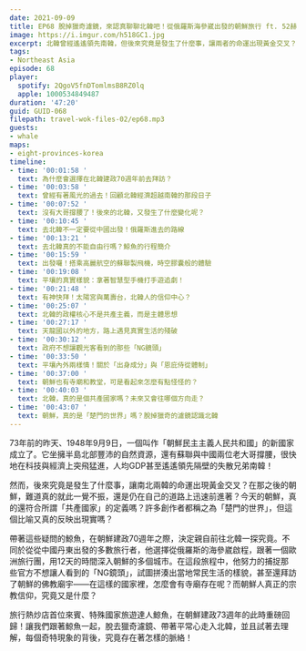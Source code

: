 ```yaml
---
date: 2021-09-09
title: EP68 脫掉獵奇濾鏡，來認真聊聊北韓吧！從俄羅斯海參崴出發的朝鮮旅行 ft. 52赫茲的鯨魚（小律師的非主流歷險）
image: https://i.imgur.com/h518GC1.jpg
excerpt: 北韓曾經遙遙領先南韓，但後來究竟是發生了什麼事，讓兩者的命運出現黃金交叉？今天的朝鮮，真的還符合所謂「共產國家」的定義嗎？許多創作者都稱之為「楚門的世界」，但這個比喻又真的反映出現實嗎？帶著這些疑問的鯨魚，在朝鮮建政70週年之際，決定親自前往北韓一探究竟，努力的捕捉那些官方不想讓人看到的「NG鏡頭」，試圖拼湊出當地常民生活的樣貌！
tags:
- Northeast Asia
episode: 68
player:
  spotify: 2QgoV5fnDTomlmsB8RZ0lq
  apple: 1000534849487
duration: '47:20'
guid: GUID-068
filepath: travel-wok-files-02/ep68.mp3
guests:
- whale
maps:
- eight-provinces-korea
timeline:
- time: '00:01:58 '
  text: 為什麼會選擇在北韓建政70週年前去拜訪？
- time: '00:03:58 '
  text: 曾經有著風光的過去！回顧北韓經濟超越南韓的那段日子
- time: '00:07:52 '
  text: 沒有大哥撐腰了！後來的北韓，又發生了什麼變化呢？
- time: '00:10:45 '
  text: 去北韓不一定要從中國出發！俄羅斯進去的路線
- time: '00:13:21 '
  text: 去北韓真的不能自由行嗎？鯨魚的行程簡介
- time: '00:15:59 '
  text: 出發囉！搭乘高麗航空的蘇聯製飛機，時空膠囊般的體驗
- time: '00:19:08 '
  text: 平壤的真實樣貌：拿著智慧型手機打手遊追劇！
- time: '00:21:48 '
  text: 有神快拜！太陽宮與萬壽台，北韓人的信仰中心？
- time: '00:25:07 '
  text: 北韓的政權核心不是共產主義，而是主體思想
- time: '00:27:17 '
  text: 天龍國以外的地方，路上遇見真實生活的殘破
- time: '00:30:12 '
  text: 政府不想讓觀光客看到的那些「NG鏡頭」
- time: '00:33:50 '
  text: 平壤內外兩樣情！關於「出身成分」與「恩庇侍從體制」
- time: '00:37:00 '
  text: 朝鮮也有寺廟和教堂，可是看起來怎麼有點怪怪的？
- time: '00:40:03 '
  text: 北韓，真的是個共產國家嗎？未來又會往哪個方向走？
- time: '00:43:07 '
  text: 朝鮮，真的是「楚門的世界」嗎？脫掉獵奇的濾鏡認識北韓
---
```


73年前的昨天、1948年9月9日，一個叫作「朝鮮民主主義人民共和國」的新國家成立了。它坐擁半島北部豐沛的自然資源，還有蘇聯與中國兩位老大哥撐腰，很快地在科技與經濟上突飛猛進，人均GDP甚至遙遙領先隔壁的失散兄弟南韓！

然而，後來究竟是發生了什麼事，讓南北兩韓的命運出現黃金交叉？在那之後的朝鮮，難道真的就此一覺不振，還是仍在自己的道路上迅速前進著？今天的朝鮮，真的還符合所謂「共產國家」的定義嗎？許多創作者都稱之為「楚門的世界」，但這個比喻又真的反映出現實嗎？

帶著這些疑問的鯨魚，在朝鮮建政70週年之際，決定親自前往北韓一探究竟。不同於從從中國丹東出發的多數旅行者，他選擇從俄羅斯的海參崴啟程，跟著一個歐洲旅行團，用12天的時間深入朝鮮的多個城市。在這段旅程中，他努力的捕捉那些官方不想讓人看到的「NG鏡頭」，試圖拼湊出當地常民生活的樣貌，甚至還拜訪了朝鮮的佛教廟宇——在這樣的國家裡，怎麼會有寺廟存在呢？而朝鮮人真正的宗教信仰，究竟又是什麼？

旅行熱炒店首位來賓、特殊國家旅遊達人鯨魚，在朝鮮建政73週年的此時重磅回歸！讓我們跟著鯨魚一起，脫去獵奇濾鏡、帶著平常心走入北韓，並且試著去理解，每個奇特現象的背後，究竟存在著怎樣的脈絡！


